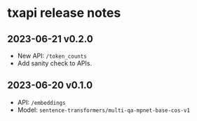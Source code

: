 # txapi release notes

## 2023-06-21 v0.2.0

- New API: `/token_counts`
- Add sanity check to APIs.

## 2023-06-20 v0.1.0

- API: `/embeddings`
- Model: `sentence-transformers/multi-qa-mpnet-base-cos-v1`

